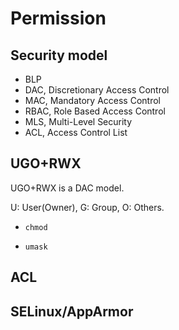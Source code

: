 # Permission

## Security model

- BLP 
- DAC, Discretionary Access Control
- MAC, Mandatory Access Control
- RBAC, Role Based Access Control
- MLS, Multi-Level Security
- ACL, Access Control List

## UGO+RWX

UGO+RWX is a DAC model.

U: User(Owner), G: Group, O: Others.

- `chmod`

- `umask`

## ACL

## SELinux/AppArmor

